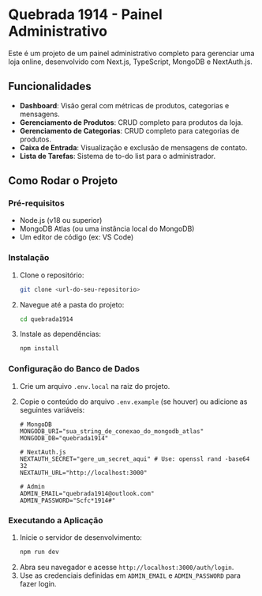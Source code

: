 # Quebrada 1914 - Painel Administrativo

Este é um projeto de um painel administrativo completo para gerenciar uma loja online, desenvolvido com Next.js, TypeScript, MongoDB e NextAuth.js.

## Funcionalidades

*   **Dashboard**: Visão geral com métricas de produtos, categorias e mensagens.
*   **Gerenciamento de Produtos**: CRUD completo para produtos da loja.
*   **Gerenciamento de Categorias**: CRUD completo para categorias de produtos.
*   **Caixa de Entrada**: Visualização e exclusão de mensagens de contato.
*   **Lista de Tarefas**: Sistema de to-do list para o administrador.

## Como Rodar o Projeto

### Pré-requisitos

*   Node.js (v18 ou superior)
*   MongoDB Atlas (ou uma instância local do MongoDB)
*   Um editor de código (ex: VS Code)

### Instalação

1.  Clone o repositório:
    ```bash
    git clone <url-do-seu-repositorio>
    ```
2.  Navegue até a pasta do projeto:
    ```bash
    cd quebrada1914
    ```
3.  Instale as dependências:
    ```bash
    npm install
    ```

### Configuração do Banco de Dados

1.  Crie um arquivo `.env.local` na raiz do projeto.
2.  Copie o conteúdo do arquivo `.env.example` (se houver) ou adicione as seguintes variáveis:

    ```
    # MongoDB
    MONGODB_URI="sua_string_de_conexao_do_mongodb_atlas"
    MONGODB_DB="quebrada1914"

    # NextAuth.js
    NEXTAUTH_SECRET="gere_um_secret_aqui" # Use: openssl rand -base64 32
    NEXTAUTH_URL="http://localhost:3000"

    # Admin
    ADMIN_EMAIL="quebrada1914@outlook.com"
    ADMIN_PASSWORD="Scfc*1914#"
    ```

### Executando a Aplicação

1.  Inicie o servidor de desenvolvimento:
    ```bash
    npm run dev
    ```
2.  Abra seu navegador e acesse `http://localhost:3000/auth/login`.
3.  Use as credenciais definidas em `ADMIN_EMAIL` e `ADMIN_PASSWORD` para fazer login.

